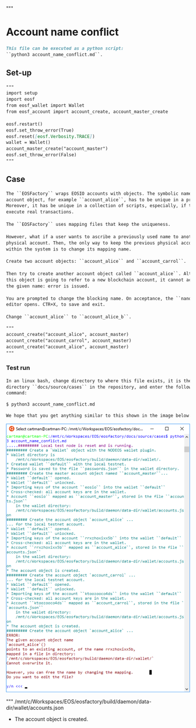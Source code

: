 """
# Account name conflict

```md
This file can be executed as a python script: 
``python3 account_name_conflict.md``.
```

## Set-up
```md
"""
import setup
import eosf
from eosf_wallet import Wallet
from eosf_account import account_create, account_master_create

eosf.restart()
eosf.set_throw_error(True)
eosf.reset([eosf.Verbosity.TRACE]) 
wallet = Wallet()
account_master_create("account_master")
eosf.set_throw_error(False)
"""
```
## Case
```md
The ``EOSFactory`` wraps EOSIO accounts with objects. The symbolic name of an 
account object, for example ``account_alice``, has to be unique in a program. 
Moreover, it has be unique in a collection of scripts, especially, if they 
execute real transactions.

The ``EOSFactory`` uses mapping files that keep the uniqueness.

However, what if a user wants to ascribe a previously used name to another 
physical account. Then, the only way to keep the previous physical account 
within the system is to change its mapping name.

Create two account objects: ``account_alice`` and ``account_carrol``.

Then try to create another account object called ``account_alice``. Although
this object is going to refer to a new blockchain account, it cannot accept
the given name: error is issued.

You are prompted to change the blocking name. On acceptance, the ``nano`` 
editor opens. CTR+X, to save and exit.

Change ``account_alice`` to ``account_alice_b``.
```

```md
"""
account_create("account_alice", account_master)
account_create("account_carrol", account_master)
account_create("account_alice", account_master)
"""
```

### Test run
```md
In an linux bash, change directory to where this file exists, it is the 
directory ``docs/source/cases`` in the repository, and enter the following 
command:
```
```md
$ python3 account_name_conflict.md
```
```md
We hope that you get anything similar to this shown in the image below.
```
<img src="account_name_conflict.png" 
    onerror="this.src='../../../source/cases/account_name_conflict.png'"   
    alt="account name conflict" width="680px"/>

"""
    /mnt/c/Workspaces/EOS/eosfactory/build/daemon/data-dir/wallet/accounts.json
* The account object is created.